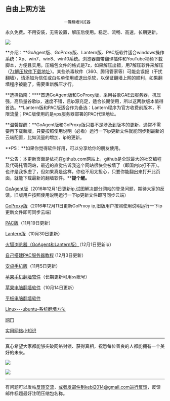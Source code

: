 ## **********************自由上网方法**********************

                              一键翻墙浏览器



永久免费。不用安装，无需设置，解压后使用。稳定、流畅、高速，长期更新。

![](https://raw.githubusercontent.com/Alvin9999/pac2/master/%E5%9B%BE%E6%A0%87.PNG)


**介绍：**GoAgent版、GoProxy版、Lantern版、PAC版软件适合windows操作系统：Xp、win7、win8、win10系统。浏览器自带翻译插件和YouTube视频下载脚本，方便且实用。压缩包文件的格式是7z，如果解压出错，用7解压软件来解压（[7z解压软件下载地址](https://sparanoid.com/lab/7z/)）。某些杀毒软件（360、腾讯管家等）可能会误报（干扰翻墙），请添加为信任或白名单使用或退出杀软，以保证翻墙上网的顺利，如果翻墙程序被删了，需要重新解压才行。

**选择指南：****首选GoAgent版和GoProxy版，采用谷歌GAE云服务器，抗压强，高质量谷歌ip，速度不错，且ip源充足，适合长期使用，所以这两款版本值得首选。**Lantern版和PAC版适合作为备选：Lantern程序为官方收费前版本，不限流量；PAC版使用的是vps服务器部署的PAC代理地址。

**温馨提醒：**GoAgent版和GoProxy版只要不是涉及到版本的更新，通常不需要再下载新版，只要按照使用说明（必看）运行一下ip更新文件就能同步到最新的云端配置，比如流量的增加、ip的更新。


**PS：**如果你觉得软件好用，可以分享给你的朋友使用。

**公告：本更新页面是依托在github.com网站上，github是全球最大的社交编程及代码托管网站，最近的直觉告诉我这个网站很快会被墙了（即国内ip打不开）。也许是我多虑了，但如果真是这样，你也不用太担心，只要你能翻出来打开此页面，就能下载最新的翻墙软件。****提个醒。**


[GoAgent版](https://github.com/Alvin9999/new-pac/wiki/GoAgent%E7%89%88)（2016年12月1日更新ip,试图解决部分网站的登录问题，期待大家的反馈。旧版用户按照使用说明运行一下ip更新文件即可同步云端）

[GoProxy版](https://github.com/Alvin9999/new-pac/wiki/GoProxy%E7%89%88)（2016年12月11日更新GoPrxoy ip,旧版用户按照使用说明运行一下ip更新文件即可同步云端）

[PAC版](https://github.com/Alvin9999/new-pac/wiki/PAC%E7%89%88)（11月19日更新）

[Lantern版](https://github.com/Alvin9999/new-pac/wiki/Lantern%E7%89%88)（10月30日更新）

[火狐浏览器（GoAgent和Lantern版）](https://github.com/Alvin9999/new-pac/wiki/%E7%81%AB%E7%8B%90%E6%B5%8F%E8%A7%88%E5%99%A8%EF%BC%88GoAgent%E5%92%8CLantern%E7%89%88%EF%BC%89)（12月1日更新ip）

[自己搭建PAC服务器教程](https://github.com/Alvin9999/new-pac/wiki/%E8%87%AA%E5%B7%B1%E6%90%AD%E5%BB%BAPAC%E6%9C%8D%E5%8A%A1%E5%99%A8%E6%95%99%E7%A8%8B) (12月3日更新）


[安卓手机版](https://github.com/Alvin9999/new-pac/wiki/%E5%AE%89%E5%8D%93%E6%89%8B%E6%9C%BA%E7%89%88)（11月5日更新）

[苹果手机翻墙软件](https://github.com/Alvin9999/new-pac/wiki/%E8%8B%B9%E6%9E%9C%E6%89%8B%E6%9C%BA%E7%BF%BB%E5%A2%99%E8%BD%AF%E4%BB%B6)（长期更新可用ss账号）

[苹果电脑翻墙软件](https://github.com/Alvin9999/new-pac/wiki/%E8%8B%B9%E6%9E%9C%E7%94%B5%E8%84%91MAC%E7%BF%BB%E5%A2%99%E8%BD%AF%E4%BB%B6)（10月14日更新）


[平板电脑翻墙软件](https://github.com/Alvin9999/new-pac/wiki/%E5%B9%B3%E6%9D%BF%E7%94%B5%E8%84%91%E7%BF%BB%E5%A2%99%E8%BD%AF%E4%BB%B6)

[Linux---ubuntu-系统翻墙方法](https://github.com/Alvin9999/new-pac/wiki/Linux---ubuntu-%E7%B3%BB%E7%BB%9F%E7%BF%BB%E5%A2%99%E6%96%B9%E6%B3%95)

[网门](https://github.com/Alvin9999/new-pac/wiki/%E7%BD%91%E9%97%A8)

[实用网络小知识](https://github.com/Alvin9999/new-pac/wiki/%E5%AE%9E%E7%94%A8%E7%BD%91%E7%BB%9C%E5%B0%8F%E7%9F%A5%E8%AF%86)


***

真心希望大家都能够突破网络封锁、获得真相，祝愿每位善良的人都能拥有一个美好的未来。

![](https://raw.githubusercontent.com/Alvin9999/pac2/master/1.JPG)

![](https://raw.githubusercontent.com/Alvin9999/pac2/master/2.JPG)


***


有问题可以发帖[反馈交流](https://github.com/Alvin9999/new-pac/issues)，或者发邮件到kebi2014@gmail.com进行反馈，反馈邮件标题最好注明压缩包名称。